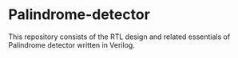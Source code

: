 # Palindrome-detector
This repository consists of the RTL design and related essentials of Palindrome detector written in Verilog.
